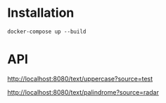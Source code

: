 # Installation

````docker-compose up --build````

# API

[http://localhost:8080/text/uppercase?source=test](http://localhost:8080/text/uppercase?source=test)

[http://localhost:8080/text/palindrome?source=radar](http://localhost:8080/text/palindrome?source=radar)
